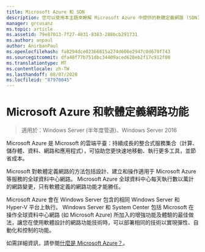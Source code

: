 ```yaml
---
title: Microsoft Azure 和 SDN
description: 您可以使用本主題來瞭解 Microsoft Azure 中提供的軟體定義網路 (SDN) 技術。
manager: grcusanz
ms.topic: article
ms.assetid: 79e87013-7f27-4031-8383-288bcb291731
ms.author: anpaul
author: AnirbanPaul
ms.openlocfilehash: fa8294dce02366815a274d606e2947c0d679f743
ms.sourcegitcommit: dfa48f77b751dbc34409aced628eb2f17c912f08
ms.translationtype: MT
ms.contentlocale: zh-TW
ms.lasthandoff: 08/07/2020
ms.locfileid: "87970845"
---
```

# <a name="microsoft-azure-and-software-defined-networking"></a>Microsoft Azure 和軟體定義網路功能

>適用於：Windows Server (半年度管道)、Windows Server 2016

Microsoft Azure 是 Microsoft 的雲端平臺：持續成長的整合式服務集合（計算、儲存體、資料、網路和應用程式），可協助您更快速地移動、執行更多工具，並節省成本。

Microsoft 對軟體定義網路的方法包括設計、建立和操作適用于 Microsoft Azure 等服務的全球資料中心網路。 Microsoft Azure 全球資料中心每天執行數以萬計的網路變更，只有軟體定義的網路功能才能勝任。

Microsoft Azure 會在 Windows Server 包含的相同 Windows Server 和 Hyper-V 平台上執行。 Windows Server 和 System Center 包括 Microsoft 在操作全球資料中心網路 (如 Microsoft Azure) 所加入的增強功能及體驗的最佳做法，讓您在使用軟體設計的網路功能技術時，可以部署相同的技術以實現彈性、自動化和控制的功能。

如需詳細資訊，請參閱[什麼是 Microsoft Azure？](https://azure.microsoft.com/overview/what-is-azure/?WT.mc_id=azurebg_us_sem_bing_br_nontest_whatisazure_whatisazure&WT.srch=1)。